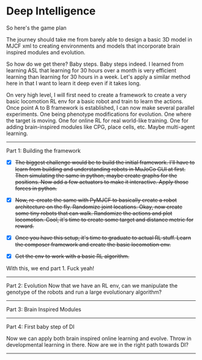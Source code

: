 
# Deep Intelligence

So here's the game plan

The journey should take me from barely able to design a basic 3D model in MJCF xml
to creating environments and models that incorporate brain inspired modules and evolution.

So how do we get there? Baby steps. Baby steps indeed.
I learned from learning ASL that learning for 30 hours over a month is very efficient learning 
than learning for 30 hours in a week. Let's apply a similar method here in that I want to learn it deep even if
it takes long.

On very high level, I will first need to create a framework to 
create a very basic locomotion RL env for a basic robot and train to learn the actions.
Once point A to B framework is established, I can now make several parallel experiments.
One being phenotype modifications for evolution. One where the target is moving.
One for online RL for real world-like training.
One for adding brain-inspired modules like CPG, place cells, etc.
Maybe multi-agent learning.

-----------------
Part 1: Building the framework

  - [x] ~~The biggest challenge would be to build the initial framework.
I'll have to learn from building and understanding robots in MuJoCo GUI at first.
Then simulating the same in python, maybe create graphs for the positions.
Now add a few actuators to make it interactive. Apply those forces in python.~~

  - [x] ~~Now, re-create the same with PyMJCF to basically create a robot architecture on the fly. Randomize joint locations.
Okay, now create some tiny robots that can walk. Randomize the actions and plot locomotion.
Cool, it's time to create some target and distance metric for reward.~~

  - [x] ~~Once you have this setup, it's time to graduate to actual RL stuff.
Learn the composer framework and create the basic locomotion env.~~

  - [x] ~~Get the env to work with a basic RL algorithm.~~

With this, we end part 1. Fuck yeah!


-----------------
Part 2: Evolution
Now that we have an RL env, can we manipulate the genotype of the robots and run a large evolutionary algorithm?


-----------------
Part 3: Brain Inspired Modules


-----------------
Part 4: First baby step of DI

Now we can apply both brain inspired online learning and evolve. Throw in developmental learning in there.
Now are we in the right path towards DI?

-----------------